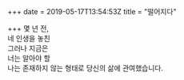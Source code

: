 +++
date = 2019-05-17T13:54:53Z
title = "떨어지다"

+++ 
몇 년 전,   
네 인생을 놓친   
그러나 지금은   
너는 알아야 할   
나는 존재하지 않는 형태로 당신의 삶에 관여했습니다.  